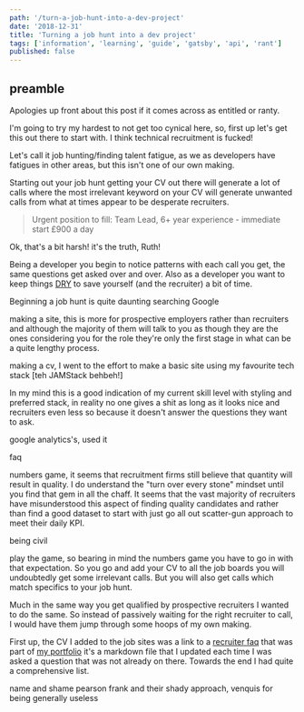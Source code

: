 ```yaml
---
path: '/turn-a-job-hunt-into-a-dev-project'
date: '2018-12-31'
title: 'Turning a job hunt into a dev project'
tags: ['information', 'learning', 'guide', 'gatsby', 'api', 'rant']
published: false
---
```


## preamble

Apologies up front about this post if it comes across as entitled or
ranty.

I'm going to try my hardest to not get too cynical here, so, first up
let's get this out there to start with. I think technical recruitment
is fucked!

Let's call it job hunting/finding talent fatigue, as we as developers
have fatigues in other areas, but this isn't one of our own making.

Starting out your job hunt getting your CV out there will generate a
lot of calls where the most irrelevant keyword on your CV will
generate unwanted calls from what at times appear to be desperate
recruiters.

> Urgent position to fill: Team Lead, 6+ year experience - immediate
> start £900 a day

Ok, that's a bit harsh! it's the truth, Ruth!

Being a developer you begin to notice patterns with each call you get,
the same questions get asked over and over. Also as a developer you
want to keep things [DRY] to save yourself (and the recruiter) a bit
of time.

Beginning a job hunt is quite daunting searching Google

making a site, this is more for prospective employers rather than
recruiters and although the majority of them will talk to you as
though they are the ones considering you for the role they're only the
first stage in what can be a quite lengthy process.

making a cv, I went to the effort to make a basic site using my
favourite tech stack [teh JAMStack behbeh!]

In my mind this is a good indication of my current skill level with
styling and preferred stack, in reality no one gives a shit as long as
it looks nice and recruiters even less so because it doesn't answer
the questions they want to ask.

google analytics's, used it

faq

numbers game, it seems that recruitment firms still believe that
quantity will result in quality. I do understand the "turn over every
stone" mindset until you find that gem in all the chaff. It seems that
the vast majority of recruiters have misunderstood this aspect of
finding quality candidates and rather than find a good dataset to
start with just go all out scatter-gun approach to meet their daily
KPI.

being civil

play the game, so bearing in mind the numbers game you have to go in
with that expectation. So you go and add your CV to all the job boards
you will undoubtedly get some irrelevant calls. But you will also get
calls which match specifics to your job hunt.

Much in the same way you get qualified by prospective recruiters I
wanted to do the same. So instead of passively waiting for the right
recruiter to call, I would have them jump through some hoops of my own
making.

First up, the CV I added to the job sites was a link to a [recruiter
faq] that was part of [my portfolio] it's a markdown file that I
updated each time I was asked a question that was not already on
there. Towards the end I had quite a comprehensive list.

name and shame pearson frank and their shady approach, venquis for
being generally useless

<!-- Links -->

[json resume schema]: https://jsonresume.org/schema/
[bot]:
  https://dev.to/whokilledkevin/how-i-created-a-bot-that-talked-to-recruiters-for-me-54n5
[poll]:
  https://dev.to/whokilledkevin/8-things-i-hate-in-recruitment-letters-8ke
[dry]: https://en.wikipedia.org/wiki/Don%27t_repeat_yourself
[my portfolio]: https://scottspence.me
[recruiter faq]: https://scottspence.me/faq
